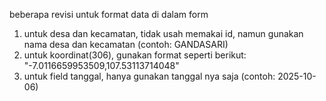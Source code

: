 beberapa revisi untuk format data di dalam form
1. untuk desa dan kecamatan, tidak usah memakai id, namun gunakan nama desa dan kecamatan (contoh: GANDASARI)
2. untuk koordinat(306), gunakan format seperti berikut: "-7.0116659953509,107.53113714048"
3. untuk field tanggal, hanya gunakan tanggal nya saja (contoh: 2025-10-06)